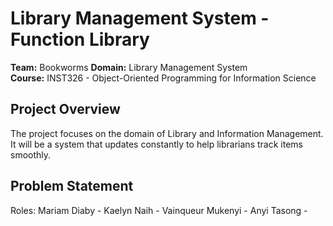 # Library Management System - Function Library

**Team:** Bookworms
**Domain:** Library Management System  
**Course:** INST326 - Object-Oriented Programming for Information Science  

## Project Overview
The project focuses on the domain of Library and Information Management. It will be a system that updates constantly to help librarians track items smoothly. 

## Problem Statement




Roles:
Mariam Diaby - 
Kaelyn Naih - 
Vainqueur Mukenyi - 
Anyi Tasong - 
